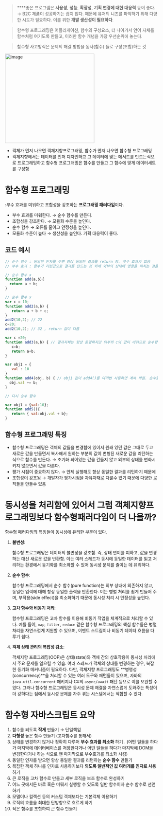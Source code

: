 > ****좋은 프로그램은 **사용성**,   **성능**,   **확장성**,   **기획 변경에 대한 대응력** 등이 좋다. → B2C 제품이 성공하기는 쉽지 않다. 때문에 유저의 니즈를 파악하기 위해 다양한 시도가 필요하다. 이를 위한 **개발 생산성이 필요하다**.

> 함수형 프로그래밍은 어플리케이션, 함수의 구성요소, 더 나아가서 언어 자체를 함수처럼 여기도록 만들고, 이러한 함수 개념을 가장 우선순위에 놓는다.

> 함수형 사고방식은 문제의 해결 방법을 동사(함수) 들로 구성(조합)하는 것


<img width="294" alt="image" src="https://github.com/user-attachments/assets/9c9e8889-ee7f-43e6-82d0-592b2568dce1">

- 객체가 먼저 나오면 객체지향프로그래밍, 함수가 먼저 나오면 함수형 프로그래밍
- 객체지향에서는 데이터를 먼저 디자인하고 그 데이터에 맞는 메서드를 만드는식으로 프로그래밍하고 함수형 프로그래밍은 함수를 만들고 그 함수에 맞게 데이터세트를 구성함

# 함수형 프로그래밍

:부수 효과를 미워하고 조합성을 강조하는 **프로그래밍 패러다임**이다.

- 부수 효과를 미워한다. → 순수 함수를 만든다.
- 조합성을 강조한다. → 모듈화 수준을 높인다.
- 순수 함수 → 오류를 줄이고 안정성을 높인다.
- 모듈화 수준이 높다 → 생산성을 높인다. 기획 대응력이 좋다.

## 코드 예시

```jsx
// 순수 함수 : 동일한 인자를 주면 항상 동일한 결과를 return 함. 부수 효과가 없음
// 부수 효과 : 함수가 리턴값으로 결과를 만드는 것 외에 외부의 상태에 영향을 미치는 것을 말함
```

```jsx
// 순수 함수 x
function add(a,b){
  return a + b;
}

// 순수 함수 x
var c = 10;
function add2(a,b) {
   return a + b + c;
}
add2(10,2); // 22
c=20;
add2(10,2); // 32 , return 값이 다름

var c =20;
function add3(a,b) { // 결과자체는 항상 동일하지만 외부의 c의 값이 바뀌므로 순수함수가 아님. 
   c=b;
   return a+b;
}

var obj1 = {
   val : 10
}
function add4(obj, b) { // obj1 값이 add4()를 여러번 사용하면 계속 바뀜. 순수함수 x 
  obj.val += b;
}

// 다시 순수 함수

var obj1 = {val:10};
function add5(){
   return { val:obj.val + b};
}
```

## 함수형 프로그래밍 특징

- 함수형 프로그래밍은 객체의 값들을 변경함에 있어서  원래 있던 값은 그대로 두고 새로운 값을 만들면서 복사해서 원하는 부분의 값이 변형된 새로운 값을 리턴하는 식으로 함수를 만든다.  → 초기화 되어있는 값을 건들지 않고 외부의 상태를 변화시키지 않으면서 값을 다룬다.
- 평가 시점이 중요하지 않다. → 언제 실행해도 항상 동일한 결과를 리턴하기 때문에
- 조합성이 강조됨 → 개발자가 평가시점을 자유자재로 다룰수 있기 때문에 다양한 로직들을 만들수 있음


# 동시성을 처리함에 있어서 그럼 객체지향프로그래밍보다 함수형패러다임이 더 나을까?
함수형 패러다임의 특징들이 동시성에 유리한 부분이 있다.

1. **불변성**:
    
    함수형 프로그래밍은 데이터의 불변성을 강조함. 즉, 상태 변이를 피하고, 값을 변경하는 대신 새로운 값을 반환함. 이는 여러 스레드가 동시에 동일한 데이터를 읽고 처리하는 환경에서 동기화를 최소화할 수 있어 동시성 문제를 줄이는 데 유리하다.
    
2. **순수 함수**:
    
    함수형 프로그래밍에서 순수 함수(pure function)는 외부 상태에 의존하지 않고, 동일한 입력에 대해 항상 동일한 출력을 반환한다. 이는 병렬 처리를 쉽게 만들어 주며, 부작용(side effect)을 최소화하기 때문에 동시성 처리 시 안정성을 높인다.
    
3. **고차 함수와 비동기 처리**:
    
    함수형 프로그래밍은 고차 함수를 이용해 비동기 작업을 체계적으로 처리할 수 있다. 예를 들어, `map`, `filter`, `reduce` 같은 함수형 프로그래밍의 핵심 함수들은 병렬 처리를 자연스럽게 지원할 수 있으며, 이벤트 스트림이나 비동기 데이터 흐름을 다루기 쉽다.
    
4. **객체 상태 관리의 복잡성 감소**:
    
    객체지향 프로그래밍(OOP)은 상태(state)와 객체 간의 상호작용이 동시성 처리에서 주요 문제를 일으킬 수 있습. 여러 스레드가 객체의 상태를 변경하는 경우, 복잡한 동기화 메커니즘이 필요하다.  다만, 객체지향 프로그래밍도 **병행성(concurrency)**을 처리할 수 있는 여러 도구와 패턴들이 있으며, 자바의 `java.util.concurrent` 패키지나 C#의 `async/await` 패턴 등으로 이를 보완할 수 있다. 그러나 함수형 프로그래밍은 동시성 문제 해결을 자연스럽게 도와주는 특성이 더 강하다는 점에서 동시성 문제를 자주 겪는 시스템에서는 적합할 수 있다.

# 함수형 자바스크립트 요약

1. 함수를 되도록 **작게** 만들기 → 단일책임
2. **다형성** 높은 함수 만들기 (고차함수를 통해서)
3. 상태를 변경하지 않거나 정확히 다루어 **부수 효과를 최소화** 하기 . (어떤 일들을 하다가 마지막에 데이터베이스를 저장한다거나 어떤 일들을 하다가 마지막에 DOM을 변경한다거나 하는 식으로 맨 마지막으로 부수효과를 최소화 시킴)
4. 동일한 인자를 받으면 항상 동일한 결과를 리턴하는 **순수 함수** 만들기 
5. 복잡한 객체 하나를 인자로 사용하기보다 **되도록 일반적인 값 여러개를 인자로 사용**하기 
6. 큰 로직을 고차 함수로 만들고 세부 로직을 보조 함수로 완성하기 
7. 어느 곳에서든 바로 혹은 미뤄서 실행할 수 있도록 일반 함수이자 순수 함수로 선언하기 
8. 모델이나 컬렉션 등의 커스텀 객체보다는 기본객체 이용하기 
9. 로직의 흐름을 최대한 단방향으로 흐르게 하기 
10. 작은 함수를 조합하여 큰 함수 만들기
